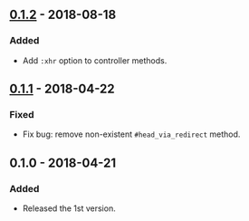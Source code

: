## [0.1.2] - 2018-08-18

### Added

- Add `:xhr` option to controller methods.

## [0.1.1] - 2018-04-22

### Fixed

- Fix bug: remove non-existent `#head_via_redirect` method.

## 0.1.0 - 2018-04-21

### Added

- Released the 1st version.

[0.1.2]: https://github.com/r7kamura/rails_kwargs_testing/compare/v0.1.1...v0.1.2
[0.1.1]: https://github.com/r7kamura/rails_kwargs_testing/compare/v0.1.0...v0.1.1
